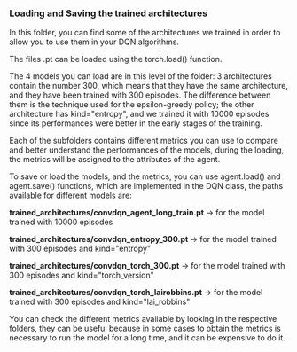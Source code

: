 ### Loading and Saving the trained architectures

In this folder, you can find some of the architectures we trained in order to allow you to use them in your DQN algorithms.

The files .pt can be loaded using the torch.load() function.

The 4 models you can load are in this level of the folder: 3 architectures contain the number 300, which means that they have the same architecture, and they have been trained with 300 episodes. The difference between them is the technique used for the epsilon-greedy policy; the other architecture has kind="entropy", and we trained it with 10000 episodes since its performances were better in the early stages of the training.

Each of the subfolders contains different metrics you can use to compare and better understand the performances of the models, during the loading, the metrics will be assigned to the attributes of the agent.


To save or load the models, and the metrics, you can use agent.load() and agent.save() functions, which are implemented in the DQN class, the paths available for different models are:

**trained_architectures/convdqn_agent_long_train.pt** -> for the model trained with 10000 episodes

**trained_architectures/convdqn_entropy_300.pt** -> for the model trained with 300 episodes and kind="entropy"

**trained_architectures/convdqn_torch_300.pt** -> for the model trained with 300 episodes and kind="torch_version"

**trained_architectures/convdqn_torch_lairobbins.pt** -> for the model trained with 300 episodes and kind="lai_robbins"

You can check the different metrics available by looking in the respective folders, they can be useful because in some cases to obtain the metrics is necessary to run the model for a long time, and it can be expensive to do it.
